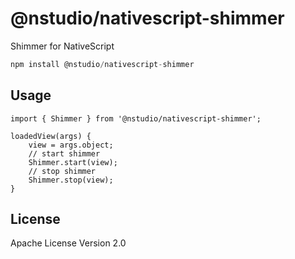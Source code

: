 # @nstudio/nativescript-shimmer

Shimmer for NativeScript

```javascript
npm install @nstudio/nativescript-shimmer
```

## Usage

```
import { Shimmer } from '@nstudio/nativescript-shimmer';

loadedView(args) {
    view = args.object;
    // start shimmer
    Shimmer.start(view);
    // stop shimmer
    Shimmer.stop(view);
}
```

## License

Apache License Version 2.0
